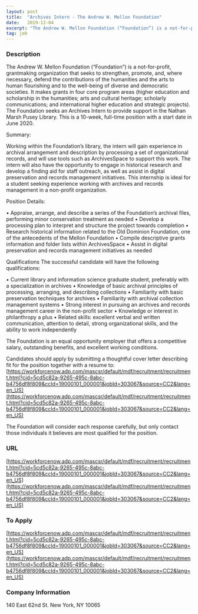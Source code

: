 ```yaml
---
layout: post
title:  "Archives Intern - The Andrew W. Mellon Foundation"
date:   2019-12-04
excerpt: "The Andrew W. Mellon Foundation (“Foundation”) is a not-for-profit, grantmaking organization that seeks to strengthen, promote, and, where necessary, defend the contributions of the humanities and the arts to human flourishing and to the well-being of diverse and democratic societies. It makes grants in four core program areas (higher education..."
tag: job
---
```


### Description   

The Andrew W. Mellon Foundation (“Foundation”) is a not-for-profit, grantmaking organization that seeks to strengthen, promote, and, where necessary, defend the contributions of the humanities and the arts to human flourishing and to the well-being of diverse and democratic societies.  It makes grants in four core program areas (higher education and scholarship in the humanities; arts and cultural heritage; scholarly communications; and international higher education and strategic projects).    The Foundation seeks an Archives Intern to provide support in the Nathan Marsh Pusey Library. This is a 10-week, full-time position with a start date in June 2020. 

Summary:

Working within the Foundation’s library, the intern will gain experience in archival arrangement and description by processing a set of organizational records, and will use tools such as ArchivesSpace to support this work.  The intern will also have the opportunity to engage in historical research and develop a finding aid for staff outreach, as well as assist in digital preservation and records management initiatives.  This internship is ideal for a student seeking experience working with archives and records management in a non-profit organization.

Position Details:

•	Appraise, arrange, and describe a series of the Foundation’s archival files, performing minor conservation treatment as needed
•	Develop a processing plan to interpret and structure the project towards completion
•	Research historical information related to the Old Dominion Foundation, one of the antecedents of the Mellon Foundation
•	Compile descriptive grants information and folder lists within ArchivesSpace 
•	Assist in digital preservation and records management initiatives as needed

Qualifications
The successful candidate will have the following qualifications:

•	Current library and information science graduate student, preferably with a specialization in archives
•	Knowledge of basic archival principles of processing, arranging, and describing collections
•	Familiarity with basic preservation techniques for archives
•	Familiarity with archival collection management systems
•	Strong interest in pursuing an archives and records management career in the non-profit sector
•	Knowledge or interest in philanthropy a plus
•	Related skills: excellent verbal and written communication, attention to detail, strong organizational skills, and the ability to work independently

The Foundation is an equal opportunity employer that offers a competitive salary, outstanding benefits, and excellent working conditions.

Candidates should apply by submitting a thoughtful cover letter describing fit for the position together with a resume to: [https://workforcenow.adp.com/mascsr/default/mdf/recruitment/recruitment.html?cid=5cd5c82a-9265-495c-8abc-b4756df8f809&ccId=19000101_000001&jobId=303067&source=CC2&lang=en_US](https://workforcenow.adp.com/mascsr/default/mdf/recruitment/recruitment.html?cid=5cd5c82a-9265-495c-8abc-b4756df8f809&ccId=19000101_000001&jobId=303067&source=CC2&lang=en_US)

The Foundation will consider each response carefully, but only contact those individuals it believes are most qualified for the position.












### URL   

[https://workforcenow.adp.com/mascsr/default/mdf/recruitment/recruitment.html?cid=5cd5c82a-9265-495c-8abc-b4756df8f809&ccId=19000101_000001&jobId=303067&source=CC2&lang=en_US](https://workforcenow.adp.com/mascsr/default/mdf/recruitment/recruitment.html?cid=5cd5c82a-9265-495c-8abc-b4756df8f809&ccId=19000101_000001&jobId=303067&source=CC2&lang=en_US)

### To Apply   

[https://workforcenow.adp.com/mascsr/default/mdf/recruitment/recruitment.html?cid=5cd5c82a-9265-495c-8abc-b4756df8f809&ccId=19000101_000001&jobId=303067&source=CC2&lang=en_US](https://workforcenow.adp.com/mascsr/default/mdf/recruitment/recruitment.html?cid=5cd5c82a-9265-495c-8abc-b4756df8f809&ccId=19000101_000001&jobId=303067&source=CC2&lang=en_US)


### Company Information   

140 East 62nd St. New York, NY 10065



